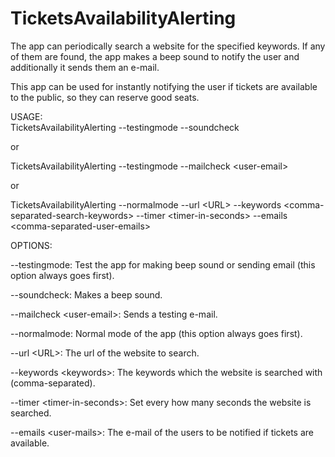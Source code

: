 # TicketsAvailabilityAlerting
The app can periodically search a website for the specified keywords.
If any of them are found, the app makes a beep sound to notify the user and additionally it sends them an e-mail.

This app can be used for instantly notifying the user if tickets are available to the public, so they can reserve good seats.

USAGE:   
TicketsAvailabilityAlerting --testingmode --soundcheck
	
or
	
TicketsAvailabilityAlerting --testingmode --mailcheck \<user-email\>

or 

TicketsAvailabilityAlerting --normalmode 
                            --url \<URL\>
			    --keywords \<comma-separated-search-keywords\> 
                            --timer \<timer-in-seconds\>
			    --emails \<comma-separated-user-emails\>

OPTIONS:

--testingmode:               Test the app for making beep sound or sending email (this option always goes first).

--soundcheck:                Makes a beep sound.

--mailcheck \<user-email\>:    Sends a testing e-mail.

--normalmode:               Normal mode of the app (this option always goes first).

--url \<URL\>:               The url of the website to search.

--keywords \<keywords\>:       The keywords which the website is searched with (comma-separated).

--timer \<timer-in-seconds\>:  Set every how many seconds the website is searched.

--emails \<user-mails\>:         The e-mail of the users to be notified if tickets are available.
